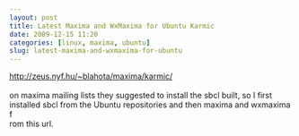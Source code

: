 ```yaml
---
layout: post
title: Latest Maxima and WxMaxima for Ubuntu Karmic
date: 2009-12-15 11:20
categories: [linux, maxima, ubuntu]
slug: latest-maxima-and-wxmaxima-for-ubuntu
---
```


<a href="http://zeus.nyf.hu/~blahota/maxima/karmic/" title="maxima for ubuntu">
 http://zeus.nyf.hu/~blahota/maxima/karmic/
</a>
<br/>
<br/>
on maxima mailing lists they suggested to install the sbcl built, so I first installed sbcl from the Ubuntu repositories and then maxima and wxmaxima f
<br/>
rom this url.
